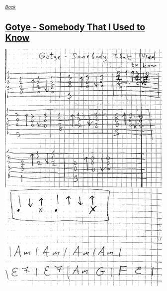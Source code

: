 ###### [Back](../Readme.md)
# [Gotye - Somebody That I Used to Know](text.md)
![](0.jpg)
![](1.jpg)
